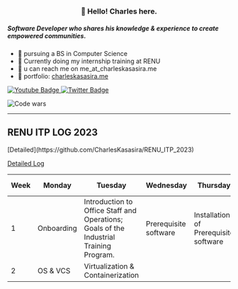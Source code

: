 <h3 align="center">👋 Hello! Charles here.</h3>

<h5>Software Developer who shares his knowledge & experience to create empowered communities.</h5>

- 🔭 pursuing a BS in Computer Science
- 🌱 Currently doing my internship training at RENU
- 🤔 u can reach me on me_at_charleskasasira.me
- 💬 portfolio: [charleskasasira.me](https://charleskasasira.me)

<div id="badges">
  <a href="https://www.youtube.com/charleskasasira">
    <img src="https://img.shields.io/badge/YouTube-red?style=for-the-badge&logo=youtube&logoColor=white" alt="Youtube Badge"/>
  </a>
  <a href="https://twitter.com/KasasiraC">
    <img src="https://img.shields.io/badge/Twitter-blue?style=for-the-badge&logo=twitter&logoColor=white" alt="Twitter Badge"/>
  </a>
</div>

![Code wars](https://www.codewars.com/users/CharlesKasasira/badges/small)

<hr>

<h2>RENU ITP LOG 2023</h2> 
[Detailed](https://github.com/CharlesKasasira/RENU_ITP_2023)

[Detailed Log](https://github.com/CharlesKasasira/RENU_ITP_2023)

| Week | Monday    | Tuesday | Wednesday | Thursday | Friday | Sum up |
| ---- | -------- | ----- | ----- | ----- | ----- | ------ |
| 1    | Onboarding | Introduction to Office Staff and Operations; Goals of the Industrial Training Program. | Prerequisite software | Installation of Prerequisite software | SSH key-based authentication on a Linux server | ✅ [Link](https://github.com/CharlesKasasira/RENU_ITP_2023/blob/main/README.md#Week-1) |
| 2    | OS & VCS | Virtualization & Containerization | | | | ⏳ |
